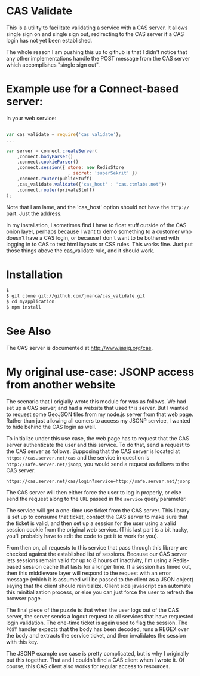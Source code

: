 # CAS Validate

This is a utility to facilitate validating a service with a CAS
server.  It allows single sign on and single sign out, redirecting to
the CAS server if a CAS login has not yet been established.

The whole reason I am pushing this up to github is that I didn't
notice that any other implementations handle the POST message from the
CAS server which accomplishes "single sign out".


# Example use for a Connect-based server:

In your web service:

```javascript

var cas_validate = require('cas_validate');
...

var server = connect.createServer(
    ,connect.bodyParser()
    ,connect.cookieParser()
    ,connect.session({ store: new RedisStore
                       , secret: 'superSekrit' })
    ,connect.router(publicStuff)
    ,cas_validate.validate({'cas_host' : 'cas.ctmlabs.net'})
    ,connect.router(privateStuff)
);
```

Note that I am lame, and the 'cas_host' option should not have the
`http://` part.  Just the address.

In my installation, I sometimes find I have to float stuff outside of
the CAS onion layer, perhaps because I want to demo something to a
customer who doesn't have a CAS login, or because I don't want to be
bothered with logging in to CAS to test html layouts or CSS rules.
This works fine.  Just put those things above the cas_validate rule,
and it should work.

# Installation

```bash
$
$ git clone git://github.com/jmarca/cas_validate.git
$ cd myapplication
$ npm install
```

# See Also

The CAS server is documented at <http://www.jasig.org/cas>.

# My original use-case:  JSONP access from another website

The scenario that I origially wrote this module for was as follows.
We had set up a CAS server, and had a website that used this server.
But I wanted to request some GeoJSON tiles from my node.js server from
that web page.  Rather than just allowing all comers to access my
JSONP service, I wanted to hide behind the CAS login as well.

To initialize under this use case, the web page has to request that
the CAS server authenticate the user and this service.  To do that,
send a request to the CAS server as follows.  Supposing that the CAS
server is located at `https://cas.server.net/cas` and the service in
question is `http://safe.server.net/jsonp`, you would send a request
as follows to the CAS server:

    https://cas.server.net/cas/login?service=http://safe.server.net/jsonp

The CAS server will then either force the user to log in properly, or
else send the request along to the `URL` passed in the `service` query
parameter.

The service will get a one-time use ticket from the CAS server.  This
library is set up to consume that ticket, contact the CAS server to
make sure that the ticket is valid, and then set up a session for the
user using a valid session cookie from the original web service.
(This last part is a bit hacky, you'll probably have to edit the code
to get it to work for you).

From then on, all requests to this service that pass through this
library are checked against the established list of sessions.  Because
our CAS server lets sessions remain valid for up to 8 hours of
inactivity, I'm using a Redis-based session cache that lasts for a
longer time.  If a session has timed out, then this middleware layer
will respond to the request with an error message (which it is assumed
will be passed to the client as a JSON object) saying that the client
should reinitialize.  Client side javascript can automate this
reinitialization process, or else you can just force the user to
refresh the browser page.

The final piece of the puzzle is that when the user logs out of the
CAS server, the server sends a logout request to all services that
have requested login validation.  The one-time ticket is again used to
flag the session.  The `POST` handler expects that the body has been
decoded, runs a REGEX over the body and extracts the service ticket,
and then invalidates the session with this key.

The JSONP example use case is pretty complicated, but is why I
originally put this together.  That and I couldn't find a CAS client
when I wrote it.  Of course, this CAS client also works for regular
access to resources.

